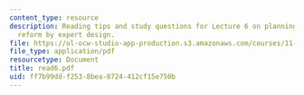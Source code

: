 ```yaml
---
content_type: resource
description: Reading tips and study questions for Lecture 6 on planning as social
  reform by expert design.
file: https://ol-ocw-studio-app-production.s3.amazonaws.com/courses/11-201-gateway-planning-action-fall-2007/ff7b99ddf2538bea8724412cf15e750b_read6.pdf
file_type: application/pdf
resourcetype: Document
title: read6.pdf
uid: ff7b99dd-f253-8bea-8724-412cf15e750b
---
```

